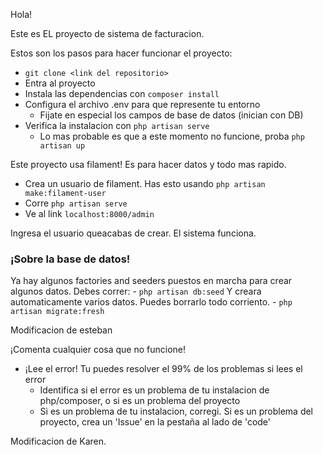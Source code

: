 Hola!

Este es EL proyecto de sistema de facturacion.

Estos son los pasos para hacer funcionar el proyecto:

- `git clone <link del repositorio>`
- Entra al proyecto
- Instala las dependencias con `composer install`
- Configura el archivo .env para que represente tu entorno
    - Fijate en especial los campos de base de datos (inician con DB)
- Verifica la instalacion con `php artisan serve`
    - Lo mas probable es que a este momento no funcione, proba `php artisan up`

Este proyecto usa filament! Es para hacer datos y todo mas rapido.

- Crea un usuario de filament. Has esto usando `php artisan make:filament-user`
- Corre `php artisan serve`
- Ve al link `localhost:8000/admin`

Ingresa el usuario queacabas de crear. 
El sistema funciona. 

### ¡Sobre la base de datos!
Ya hay algunos factories and seeders puestos en marcha para crear algunos datos.
Debes correr:
    - `php artisan db:seed`
Y creara automaticamente varios datos.
Puedes borrarlo todo corriento.
    - `php artisan migrate:fresh`

Modificacion de esteban

¡Comenta cualquier cosa que no funcione!

- ¡Lee el error! Tu puedes resolver el 99% de los problemas si lees el error
    - Identifica si el error es un problema de tu instalacion de php/composer, o si es un problema del proyecto
    - Si es un problema de tu instalacion, corregi. Si es un problema del proyecto, crea un 'Issue' en la pestaña al lado de 'code'

Modificacion de Karen.
